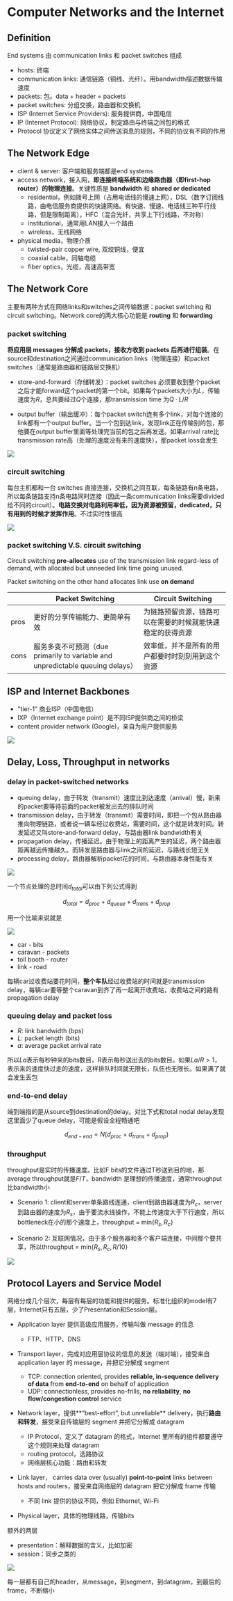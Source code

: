 # Computer Networks and the Internet

## Definition

End systems 由 communication links 和 packet switches 组成

- hosts: 终端
- communication links: 通信链路（铜线、光纤）。用bandwidth描述数据传输速度
- packets: 包。data + header = packets
- packet switches: 分组交换，路由器和交换机
- ISP (Internet Service Providers): 服务提供商，中国电信
- IP (Internet Protocol): 网络协议，制定路由与终端之间包的格式
- Protocol 协议定义了网络实体之间传送消息的规则，不同的协议有不同的作用

## The Network Edge

- client & server: 客户端和服务端都是end systems
- access network，接入网，**即连接终端系统和边缘路由器（即first-hop router）的物理连接**。关键性质是 **bandwidth** 和 **shared or dedicated**
  - residential，例如拨号上网（占用电话线的慢速上网），DSL（数字订阅线路，由电信服务商提供的快速网络。有快速、慢速、电话线三种平行线路，但是限制距离），HFC（混合光纤，共享上下行线路，不对称）
  - institutional，通常用LAN接入一个路由
  - wireless，无线网络
- physical media，物理介质
  - twisted-pair copper wire, 双绞铜线，便宜
  - coaxial cable，同轴电缆
  - fiber optics，光缆，高速高带宽

## The Network Core

主要有两种方式在网络links和switches之间传输数据：packet switching 和 circuit switching。Network core的两大核心功能是 **routing** 和 **forwarding**

### packet switching

**将应用层 messages 分解成 packets，接收方收到 packets 后再进行组装**。在source和destination之间通过communication links（物理连接）和packet switches（通常是路由器和链路层交换机）

- store-and-forward（存储转发）：packet switches 必须要收到整个packet之后才能forward这个packet的第一个bit。如果每个packets大小为$L$，传输速度为$R$，总共要经过$Q$个连接，那transmission time 为$Q · L/R$

- output buffer（输出缓冲）：每个packet switch连有多个link，对每个连接的link都有一个output buffer。当一个包到达link，发现link正在传输别的包，那他要在output buffer里面等处理完当前的包之后再发送。如果arrival rate比transmission rate高（处理的速度没有来的速度快），那packet loss会发生 

![](https://i.loli.net/2018/06/13/5b212bbb438be.png)

### circuit switching

每台主机都和一台 switches 直接连接，交换机之间互联，每条链路有n条电路，所以每条链路支持n条电路同时连接（因此一条communication links需要divided给不同的circuit）。**电路交换对电路利用率低，因为资源被预留，dedicated，只有用到的时候才发挥作用**。不过实时性很高

![](https://i.loli.net/2018/06/13/5b212be56b770.png)

### packet switching V.S. circuit switching

Circuit switching **pre-allocates** use of the transmission link regard-less of demand, with allocated but unneeded link time going unused.

Packet switching on the other hand allocates link use **on demand**

|      | Packet Switching                                             | Circuit Switching                                          |
| ---- | ------------------------------------------------------------ | ---------------------------------------------------------- |
| pros | 更好的分享传输能力、更简单有效                               | 为链路预留资源，链路可以在需要的时候就能快速稳定的获得资源 |
| cons | 服务多变不可预测（due primarily to variable and unpredictable queuing delays） | 效率低，并不是所有的用户都要时时刻刻用到这个资源           |

## ISP and Internet Backbones

- "tier-1" 商业ISP（中国电信）
- IXP（Internet exchange point）是不同ISP提供商之间的桥梁
- content provider network (Google)，亲自为用户提供服务

![](https://i.loli.net/2018/06/13/5b212c01e9597.png)

## Delay, Loss, Throughput in networks

### delay in packet-switched networks

- queuing delay，由于转发（transmit）速度比到达速度（arrival）慢，新来的packet要等待前面的packet被发出去的排队时间
- transmission delay，由于转发（transmit）需要时间，即把一个包从路由器推向物理链路，或者说一辆车经过收费站，需要时间，这个就是转发时间。转发延迟又叫store-and-forward delay，与路由器link bandwidth有关
- propagation delay，传播延迟。由于物理上的距离产生的延迟，两个路由器距离越远传播越久。而转发是路由器与link之间的延迟，与路线长短无关
- processing delay，路由器解析packet花的时间，与路由器本身性能有关

![](https://i.loli.net/2018/06/13/5b212c209e881.png)

一个节点处理的总时间$d_{total}$可以由下列公式得到

$$
d_{total} = d_{proc}+d_{queue}+d_{trans}+d_{prop}
$$

用一个比喻来说就是

![](https://i.loli.net/2018/06/13/5b212c3311347.png)

- car - bits
- caravan - packets
- toll booth - router
- link - road

每辆car过收费站要花时间，**整个车队**经过收费站的时间就是transmission delay，每辆car要等整个caravan到齐了再一起离开收费站，收费站之间的路有propagation delay

### queuing delay and packet loss

- $R$: link bandwidth (bps)
- $L$: packet length (bits)
- $a$: average packet arrival rate

所以$La$表示每秒钟来的bits数目，$R$表示每秒送出去的bits数目。如果$La/R>1$，表示来的速度快过走的速度，这样排队时间就无限长，队伍也无限长。如果满了就会发生丢包

### end-to-end delay

端到端指的是从source到destination的delay。对比下式和total nodal delay发现这里面少了queue delay，可能是假设全程畅通吧

$$
d_{end-end} = N(d_{proc}+d_{trans}+d_{prop})
$$

### throughput

throughput是实时的传播速度。比如F bits的文件通过T秒送到目的地，那average throughput就是$F/T$，bandwidth 是理想的传播速度，通常throughput比bandwidth小

- Scenario 1: client和server单条路线连通，client到路由器速度为$R_c$，server到路由器的速度为$R_s$，由于要流水线操作，不能上传速度大于下行速度，所以bottleneck在小的那个速度上，throughput = min{$R_s, R_c$}

- Scenario 2: 互联网情况，由于多个服务器和多个客户端连接，中间那个要共享，所以throughput = min{$R_s, R_c, R/10$}

![](https://i.loli.net/2018/06/13/5b212c64eb07f.png)

## Protocol Layers and Service Model

网络分成几个层次，每层有每层的功能和提供的服务。标准化组织的model有7层，Internet只有五层，少了Presentation和Session层。

- Application layer 提供高级应用服务，传输叫做 message 的信息
  - FTP、HTTP、DNS


- Transport layer，完成对应用层协议的信息的发送（端对端），接受来自 application layer 的 message，并把它分解成 segment
  - TCP: connection oriented, provides **reliable, in-sequence delivery of data** from **end-to-end** on behalf of application
  - UDP: connectionless, provides no-frills, **no reliability**, **no flow/congestion control** service
- Network layer，提供**“best-effort”, but unreliable** delivery，执行**路由和转发**，接受来自传输层的 segment 并把它分解成 datagram
  - IP Protocol，定义了 datagram 的格式，Internet 里所有的组件都要遵守这个规则来处理 datagram
  - routing protocol，选路协议
  - 网络层核心功能：路由和转发
- Link layer， carries data over (usually) **point-to-point** links between hosts and routers，接受来自网络层的 datagram 把它分解成 frame 传输
  - 不同 link 提供的协议不同，例如 Ethernet, Wi-Fi
- Physical layer，具体的物理线路，传输bits

额外的两层

- presentation：解释数据的含义，比如加密
- session：同步之类的

![](https://i.loli.net/2018/06/13/5b212c7c470e8.png)

每一层都有自己的header，从message，到segment，到datagram，到最后的frame，不断缩小